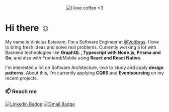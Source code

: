 <div align="center">
  <img alt="I love coffee <3" src="https://media3.giphy.com/media/NHUONhmbo448/giphy.gif?cid=ecf05e47a16d4dcae9286d1f92660bc9928323bb494d03a9&rid=giphy.gif" />
</div>

# Hi there :relaxed:
My name is Vinícius Estevam, I'm a Software Engineer at [@Voltbras](https://github.com/voltbras). I love to bring fresh ideas and solve real problems. Currently working a lot with Backend technologies like **GraphQL , Typescript with Node.js, Prisma and Go**, and also with Frontend/Mobile using **React and React Native**.
 
 I'm interested a lot on Software Architecture, love to study and apply **design patterns**. About this, I'm currently applying **CQRS** and **Eventsourcing** on my recent projects.

### :mailbox: Reach me	
[![Linkedin Badge](https://img.shields.io/badge/-LinkedIn-blue?style=flat-square&logo=Linkedin&logoColor=white&link=https://www.linkedin.com/in/vinicius-estevam1/)](https://www.linkedin.com/in/vinicius-estevam1/)
[![Gmail Badge](https://img.shields.io/badge/-Gmail-c14438?style=flat-square&logo=Gmail&logoColor=white&link=mailto:estevamvinicius31@gmail.com)](mailto:estevamvinicius31@gmail.com)
